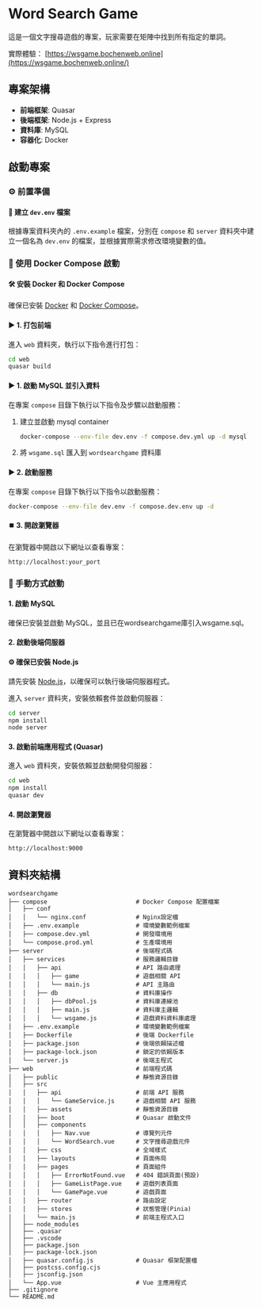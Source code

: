 # Word Search Game

這是一個文字搜尋遊戲的專案，玩家需要在矩陣中找到所有指定的單詞。

實際體驗：
[https://wsgame.bochenweb.online](https://wsgame.bochenweb.online/)

## 專案架構

- **前端框架**: Quasar
- **後端框架**: Node.js + Express
- **資料庫**: MySQL
- **容器化**: Docker


## 啟動專案

### ⚙️ 前置準備

#### 📝 建立 `dev.env` 檔案
根據專案資料夾內的 `.env.example` 檔案，分別在 `compose` 和 `server` 資料夾中建立一個名為 `dev.env` 的檔案，並根據實際需求修改環境變數的值。

### 🚀 使用 Docker Compose 啟動

#### 🛠️ 安裝 Docker 和 Docker Compose
確保已安裝 [Docker](https://www.docker.com/) 和 [Docker Compose](https://docs.docker.com/compose/)。

#### ▶️ 1. 打包前端
進入 `web` 資料夾，執行以下指令進行打包：
```bash
cd web
quasar build
```

#### ▶️ 1. 啟動 MySQL 並引入資料
在專案 `compose` 目錄下執行以下指令及步驟以啟動服務：

1. 建立並啟動 mysql container
    ```bash
    docker-compose --env-file dev.env -f compose.dev.yml up -d mysql
    ```

2. 將 `wsgame.sql` 匯入到 `wordsearchgame` 資料庫


#### ▶️ 2. 啟動服務
在專案 `compose` 目錄下執行以下指令以啟動服務：
```bash
docker-compose --env-file dev.env -f compose.dev.env up -d
```

#### ⏹️ 3. 開啟瀏覽器
在瀏覽器中開啟以下網址以查看專案：
```
http://localhost:your_port
```
### 🚀 手動方式啟動

#### 1. 啟動 MySQL
確保已安裝並啟動 MySQL，並且已在wordsearchgame庫引入wsgame.sql。

#### 2. 啟動後端伺服器

#### ⚙️ 確保已安裝 Node.js
請先安裝 [Node.js](https://nodejs.org/)，以確保可以執行後端伺服器程式。

進入 `server` 資料夾，安裝依賴套件並啟動伺服器：
```bash
cd server
npm install
node server
```

#### 3. 啟動前端應用程式 (Quasar)
進入 `web` 資料夾，安裝依賴並啟動開發伺服器：
```bash
cd web
npm install
quasar dev
```

#### 4. 開啟瀏覽器
在瀏覽器中開啟以下網址以查看專案：
```
http://localhost:9000
```

## 資料夾結構
```
wordsearchgame
├── compose                         # Docker Compose 配置檔案
│   ├── conf      
│   │   └── nginx.conf              # Nginx設定檔
│   ├── .env.example                # 環境變數範例檔案
│   ├── compose.dev.yml             # 開發環境用
│   └── compose.prod.yml            # 生產環境用
├── server                          # 後端程式碼
│   ├── services                    # 服務邏輯目錄
│   │   ├── api                     # API 路由處理
│   │   │   ├── game                # 遊戲相關 API
│   │   │   └── main.js             # API 主路由
│   │   ├── db                      # 資料庫操作
│   │   │   ├── dbPool.js           # 資料庫連線池
│   │   │   ├── main.js             # 資料庫主邏輯
│   │   │   └── wsgame.js           # 遊戲資料資料庫處理
│   ├── .env.example                # 環境變數範例檔案
│   ├── Dockerfile                  # 後端 Dockerfile
│   ├── package.json                # 後端依賴描述檔
│   ├── package-lock.json           # 鎖定的依賴版本
│   └── server.js                   # 後端主程式
├── web                             # 前端程式碼
│   ├── public                      # 靜態資源目錄
│   ├── src
│   │   ├── api                     # 前端 API 服務
│   │   │   └── GameService.js      # 遊戲相關 API 服務
│   │   ├── assets                  # 靜態資源目錄
│   │   ├── boot                    # Quasar 啟動文件
│   │   ├── components
│   │   │   ├── Nav.vue             # 導覽列元件
│   │   │   └── WordSearch.vue      # 文字搜尋遊戲元件
│   │   ├── css                     # 全域樣式
│   │   ├── layouts                 # 頁面佈局
│   │   ├── pages                   # 頁面組件
│   │   │   ├── ErrorNotFound.vue   # 404 錯誤頁面(預設)
│   │   │   ├── GameListPage.vue    # 遊戲列表頁面
│   │   │   └── GamePage.vue        # 遊戲頁面
│   │   ├── router                  # 路由設定
│   │   ├── stores                  # 狀態管理(Pinia)
│   │   └── main.js                 # 前端主程式入口
│   ├── node_modules
│   ├── .quasar
│   ├── .vscode
│   ├── package.json
│   ├── package-lock.json
│   ├── quasar.config.js            # Quasar 框架配置檔
│   ├── postcss.config.cjs
│   ├── jsconfig.json
│   └── App.vue                     # Vue 主應用程式
├── .gitignore
└── README.md
```
